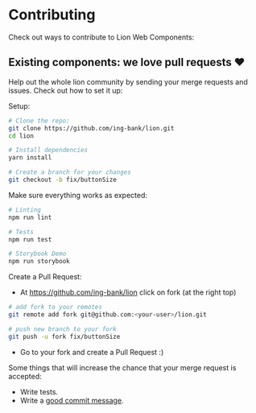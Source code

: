# Contributing

Check out ways to contribute to Lion Web Components:

## Existing components: we love pull requests ♥

Help out the whole lion community by sending your merge requests and issues.
Check out how to set it up:

Setup:

```bash
# Clone the repo:
git clone https://github.com/ing-bank/lion.git
cd lion

# Install dependencies
yarn install

# Create a branch for your changes
git checkout -b fix/buttonSize
```

Make sure everything works as expected:

```bash
# Linting
npm run lint

# Tests
npm run test

# Storybook Demo
npm run storybook
```

Create a Pull Request:

- At <https://github.com/ing-bank/lion> click on fork (at the right top)

```bash
# add fork to your remotes
git remote add fork git@github.com:<your-user>/lion.git

# push new branch to your fork
git push -u fork fix/buttonSize
```

- Go to your fork and create a Pull Request :)

Some things that will increase the chance that your merge request is accepted:

- Write tests.
- Write a [good commit message](https://www.conventionalcommits.org/).
